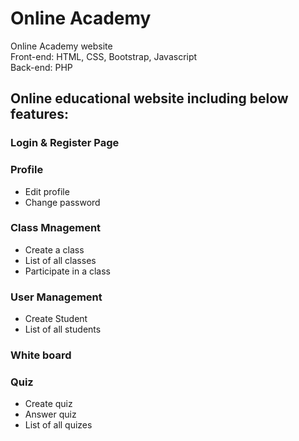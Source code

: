 # Online Academy
Online Academy website<br/>
Front-end: HTML, CSS, Bootstrap, Javascript<br/>
Back-end: PHP

## Online educational website including below features:<br/>
### Login & Register Page<br/>
### Profile
* Edit profile
* Change password
### Class Mnagement
* Create a class
* List of all classes
* Participate in a class
### User Management
* Create Student
* List of all students
### White board
### Quiz
* Create quiz
* Answer quiz
* List of all quizes

